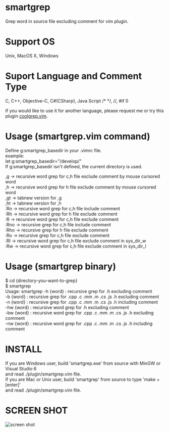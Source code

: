 smartgrep
=======
Grep word in source file excluding comment for vim plugin.

Support OS
=======
Unix, MacOS X, Windows

Suport Language and Comment Type
=======
C, C++, Objective-C, C#(CSharp), Java Script   /* */, //, #if 0  
  
If you would like to use it for another language, please request me or try this plugin [coolgrep.vim](https://github.com/tyru/coolgrep.vim).  
  
Usage (smartgrep.vim command)
=======
Define g:smartgrep_basedir in your .vimrc file.  
	example:  
		let g:smartgrep_basedir="/develop/"  
If g:smartgrep_basedir isn't defined, the current directory is used.  
  
,g   -> recursive word grep for c,h file exclude comment by mouse cursored word  
,h   -> recursive word grep for h file exclude comment by mouse cursored word  
,gt  -> tabnew version for ,g  
,ht  -> tabnew version for ,h  
:Rn  -> recursive word grep for c,h file include comment  
:Rh  -> recursive word grep for h file exclude comment  
:R   -> recursive word grep for c,h file exclude comment  
:Rno -> recursive grep for c,h file include comment  
:Rho -> recursive grep for h file exclude comment  
:Ro  -> recursive grep for c,h file exclude comment  
:Rl  -> recursive word grep for c,h file exclude comment in sys_dir_w  
:Rw  -> recursive word grep for c,h file exclude comment in sys_dir_l  

Usage (smartgrep binary)
=======
$ cd {directory-you-want-to-grep}  
$ smartgrep  
Usage: smartgrep -h {word}  : recursive      grep for .h                        excluding comment  
                 -b {word}  : recursive      grep for .cpp .c .mm .m .cs .js .h excluding comment  
                 -n {word}  : recursive      grep for .cpp .c .mm .m .cs .js .h including comment  
                 -hw {word} : recursive word grep for .h                        excluding comment  
                 -bw {word} : recursive word grep for .cpp .c .mm .m .cs .js .h excluding comment  
                 -nw {word} : recursive word grep for .cpp .c .mm .m .cs .js .h including comment  

INSTALL
=======
If you are Windows user, build 'smartgrep.exe' from source with MinGW or Visual Studio 6  
and read ./plugin/smartgrep.vim file.  
If you are Mac or Unix user, build 'smartgrep' from source to type 'make + [enter]'  
and read ./plugin/smartgrep.vim file.  

SCREEN SHOT
=======
![screen shot](https://github.com/pebble8888/smartgrep/master/smartgrep_screenshot.png)
